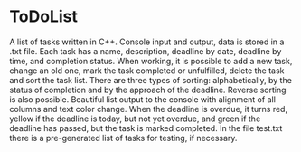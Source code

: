 # ToDoList
A list of tasks written in C++. Console input and output, data is stored in a .txt file. Each task has a name, description, deadline by date, deadline by time, and completion status. When working, it is possible to add a new task, change an old one, mark the task completed or unfulfilled, delete the task and sort the task list. There are three types of sorting: alphabetically, by the status of completion and by the approach of the deadline. Reverse sorting is also possible. Beautiful list output to the console with alignment of all columns and text color change. When the deadline is overdue, it turns red, yellow if the deadline is today, but not yet overdue, and green if the deadline has passed, but the task is marked completed. In the file test.txt there is a pre-generated list of tasks for testing, if necessary.